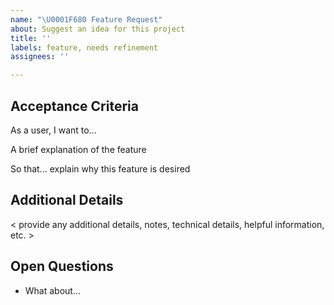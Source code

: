 ```yaml
---
name: "\U0001F680 Feature Request"
about: Suggest an idea for this project
title: ''
labels: feature, needs refinement
assignees: ''

---
```


## Acceptance Criteria

As a user, I want to...

A brief explanation of the feature

So that... explain why this feature is desired

## Additional Details

< provide any additional details, notes, technical details, helpful information, etc. >

## Open Questions

- What about...
